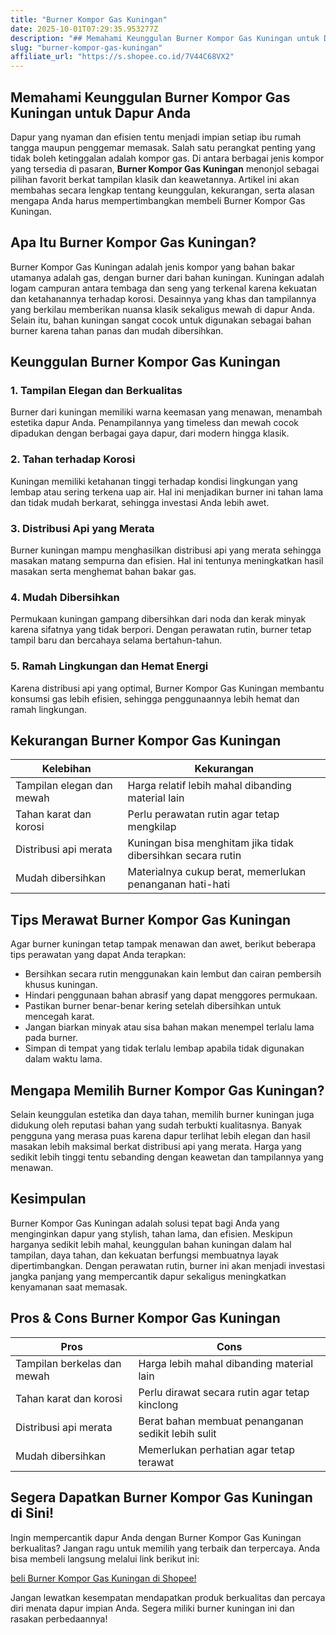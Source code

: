 ```yaml
---
title: "Burner Kompor Gas Kuningan"
date: 2025-10-01T07:29:35.953277Z
description: "## Memahami Keunggulan Burner Kompor Gas Kuningan untuk Dapur Anda..."
slug: "burner-kompor-gas-kuningan"
affiliate_url: "https://s.shopee.co.id/7V44C68VX2"
---
```

## Memahami Keunggulan Burner Kompor Gas Kuningan untuk Dapur Anda

Dapur yang nyaman dan efisien tentu menjadi impian setiap ibu rumah tangga maupun penggemar memasak. Salah satu perangkat penting yang tidak boleh ketinggalan adalah kompor gas. Di antara berbagai jenis kompor yang tersedia di pasaran, **Burner Kompor Gas Kuningan** menonjol sebagai pilihan favorit berkat tampilan klasik dan keawetannya. Artikel ini akan membahas secara lengkap tentang keunggulan, kekurangan, serta alasan mengapa Anda harus mempertimbangkan membeli Burner Kompor Gas Kuningan.

## Apa Itu Burner Kompor Gas Kuningan?

Burner Kompor Gas Kuningan adalah jenis kompor yang bahan bakar utamanya adalah gas, dengan burner dari bahan kuningan. Kuningan adalah logam campuran antara tembaga dan seng yang terkenal karena kekuatan dan ketahanannya terhadap korosi. Desainnya yang khas dan tampilannya yang berkilau memberikan nuansa klasik sekaligus mewah di dapur Anda. Selain itu, bahan kuningan sangat cocok untuk digunakan sebagai bahan burner karena tahan panas dan mudah dibersihkan.

## Keunggulan Burner Kompor Gas Kuningan

### 1. Tampilan Elegan dan Berkualitas
Burner dari kuningan memiliki warna keemasan yang menawan, menambah estetika dapur Anda. Penampilannya yang timeless dan mewah cocok dipadukan dengan berbagai gaya dapur, dari modern hingga klasik.

### 2. Tahan terhadap Korosi
Kuningan memiliki ketahanan tinggi terhadap kondisi lingkungan yang lembap atau sering terkena uap air. Hal ini menjadikan burner ini tahan lama dan tidak mudah berkarat, sehingga investasi Anda lebih awet.

### 3. Distribusi Api yang Merata
Burner kuningan mampu menghasilkan distribusi api yang merata sehingga masakan matang sempurna dan efisien. Hal ini tentunya meningkatkan hasil masakan serta menghemat bahan bakar gas.

### 4. Mudah Dibersihkan
Permukaan kuningan gampang dibersihkan dari noda dan kerak minyak karena sifatnya yang tidak berpori. Dengan perawatan rutin, burner tetap tampil baru dan bercahaya selama bertahun-tahun.

### 5. Ramah Lingkungan dan Hemat Energi
Karena distribusi api yang optimal, Burner Kompor Gas Kuningan membantu konsumsi gas lebih efisien, sehingga penggunaannya lebih hemat dan ramah lingkungan.

## Kekurangan Burner Kompor Gas Kuningan

| Kelebihan                                            | Kekurangan                                               |
|--------------------------------------------------------|----------------------------------------------------------|
| Tampilan elegan dan mewah                             | Harga relatif lebih mahal dibanding material lain      |
| Tahan karat dan korosi                                | Perlu perawatan rutin agar tetap mengkilap             |
| Distribusi api merata                                  | Kuningan bisa menghitam jika tidak dibersihkan secara rutin |
| Mudah dibersihkan                                    | Materialnya cukup berat, memerlukan penanganan hati-hati|

## Tips Merawat Burner Kompor Gas Kuningan

Agar burner kuningan tetap tampak menawan dan awet, berikut beberapa tips perawatan yang dapat Anda terapkan:

- Bersihkan secara rutin menggunakan kain lembut dan cairan pembersih khusus kuningan.
- Hindari penggunaan bahan abrasif yang dapat menggores permukaan.
- Pastikan burner benar-benar kering setelah dibersihkan untuk mencegah karat.
- Jangan biarkan minyak atau sisa bahan makan menempel terlalu lama pada burner.
- Simpan di tempat yang tidak terlalu lembap apabila tidak digunakan dalam waktu lama.

## Mengapa Memilih Burner Kompor Gas Kuningan?

Selain keunggulan estetika dan daya tahan, memilih burner kuningan juga didukung oleh reputasi bahan yang sudah terbukti kualitasnya. Banyak pengguna yang merasa puas karena dapur terlihat lebih elegan dan hasil masakan lebih maksimal berkat distribusi api yang merata. Harga yang sedikit lebih tinggi tentu sebanding dengan keawetan dan tampilannya yang menawan.

## Kesimpulan

Burner Kompor Gas Kuningan adalah solusi tepat bagi Anda yang menginginkan dapur yang stylish, tahan lama, dan efisien. Meskipun harganya sedikit lebih mahal, keunggulan bahan kuningan dalam hal tampilan, daya tahan, dan kekuatan berfungsi membuatnya layak dipertimbangkan. Dengan perawatan rutin, burner ini akan menjadi investasi jangka panjang yang mempercantik dapur sekaligus meningkatkan kenyamanan saat memasak.

## Pros & Cons Burner Kompor Gas Kuningan

| **Pros**                                               | **Cons**                                               |
|---------------------------------------------------------|--------------------------------------------------------|
| Tampilan berkelas dan mewah                             | Harga lebih mahal dibanding material lain           |
| Tahan karat dan korosi                                | Perlu dirawat secara rutin agar tetap kinclong       |
| Distribusi api merata                                    | Berat bahan membuat penanganan sedikit lebih sulit   |
| Mudah dibersihkan                                       | Memerlukan perhatian agar tetap terawat             |

## Segera Dapatkan Burner Kompor Gas Kuningan di Sini!

Ingin mempercantik dapur Anda dengan Burner Kompor Gas Kuningan berkualitas? Jangan ragu untuk memilih yang terbaik dan terpercaya. Anda bisa membeli langsung melalui link berikut ini: 

[ beli Burner Kompor Gas Kuningan di Shopee! ](https://s.shopee.co.id/7V44C68VX2)

Jangan lewatkan kesempatan mendapatkan produk berkualitas dan percaya diri menata dapur impian Anda. Segera miliki burner kuningan ini dan rasakan perbedaannya!